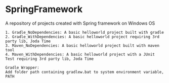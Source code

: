 # SpringFramework
A repository of projects created with Spring framework on Windows OS

    1. Gradle_NoDependencies: A basic helloworld project built with gradle
    2. Gradle_WithDependencies: A basic helloworld project requiring 3rd party lib, Joda Time    
    3. Maven_NoDependencies: A basic helloworld project built with maven tool
    4. Maven_WithDependencies: A basic helloworld project with a JUnit Test requiring 3rd party lib, Joda Time
    
    Gradle Wrapper:
    Add folder path containing gradlew.bat to system environment variable, PATH
